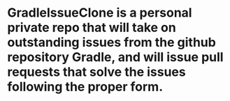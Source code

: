 # GradleIssueClone is a personal private repo that will take on outstanding issues from the github repository Gradle, and will issue pull requests that solve the issues following the proper form.

